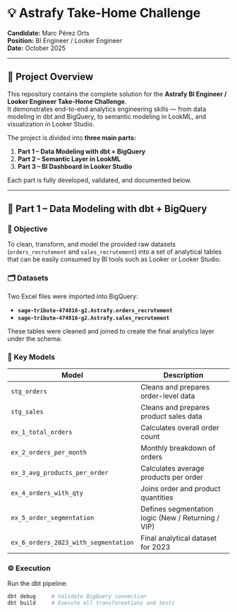 # 💡 Astrafy Take-Home Challenge  
**Candidate:** Marc Pérez Orts  
**Position:** BI Engineer / Looker Engineer  
**Date:** October 2025  

---

## 🧩 Project Overview
This repository contains the complete solution for the **Astrafy BI Engineer / Looker Engineer Take-Home Challenge**.  
It demonstrates end-to-end analytics engineering skills — from data modeling in dbt and BigQuery, to semantic modeling in LookML, and visualization in Looker Studio.

The project is divided into **three main parts:**

1. **Part 1 – Data Modeling with dbt + BigQuery**  
2. **Part 2 – Semantic Layer in LookML**  
3. **Part 3 – BI Dashboard in Looker Studio**

Each part is fully developed, validated, and documented below.

---

## 🧱 Part 1 – Data Modeling with dbt + BigQuery

### 🎯 Objective
To clean, transform, and model the provided raw datasets (`orders_recrutement` and `sales_recrutement`) into a set of analytical tables that can be easily consumed by BI tools such as Looker or Looker Studio.

### 🗂️ Datasets
Two Excel files were imported into BigQuery:
- **`sage-tribute-474816-g2.Astrafy.orders_recrutement`**  
- **`sage-tribute-474816-g2.Astrafy.sales_recrutement`**

These tables were cleaned and joined to create the final analytics layer under the schema:

### 🧾 Key Models
| Model | Description |
|--------|--------------|
| `stg_orders` | Cleans and prepares order-level data |
| `stg_sales` | Cleans and prepares product sales data |
| `ex_1_total_orders` | Calculates overall order count |
| `ex_2_orders_per_month` | Monthly breakdown of orders |
| `ex_3_avg_products_per_order` | Calculates average products per order |
| `ex_4_orders_with_qty` | Joins order and product quantities |
| `ex_5_order_segmentation` | Defines segmentation logic (New / Returning / VIP) |
| `ex_6_orders_2023_with_segmentation` | Final analytical dataset for 2023 |

### ⚙️ Execution
Run the dbt pipeline:
```bash
dbt debug     # Validate BigQuery connection
dbt build     # Execute all transformations and tests
